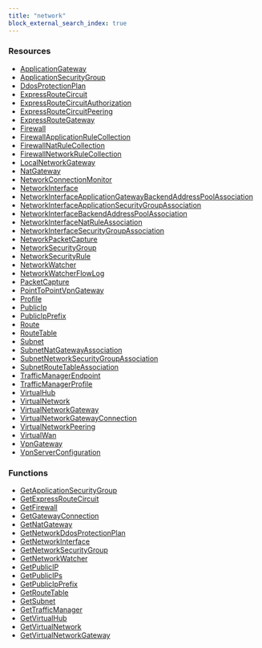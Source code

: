```yaml
---
title: "network"
block_external_search_index: true
---
```


<!-- WARNING: this file was generated by Pulumi Docs Generator. -->
<!-- Do not edit by hand unless you're certain you know what you are doing! -->

<style>
  table td p { margin-top: 0; margin-bottom: 0; }
</style>

<h3>Resources</h3>
<ul class="api">
    <li><a href="applicationgateway"><span class="symbol resource"></span>ApplicationGateway</a></li>
    <li><a href="applicationsecuritygroup"><span class="symbol resource"></span>ApplicationSecurityGroup</a></li>
    <li><a href="ddosprotectionplan"><span class="symbol resource"></span>DdosProtectionPlan</a></li>
    <li><a href="expressroutecircuit"><span class="symbol resource"></span>ExpressRouteCircuit</a></li>
    <li><a href="expressroutecircuitauthorization"><span class="symbol resource"></span>ExpressRouteCircuitAuthorization</a></li>
    <li><a href="expressroutecircuitpeering"><span class="symbol resource"></span>ExpressRouteCircuitPeering</a></li>
    <li><a href="expressroutegateway"><span class="symbol resource"></span>ExpressRouteGateway</a></li>
    <li><a href="firewall"><span class="symbol resource"></span>Firewall</a></li>
    <li><a href="firewallapplicationrulecollection"><span class="symbol resource"></span>FirewallApplicationRuleCollection</a></li>
    <li><a href="firewallnatrulecollection"><span class="symbol resource"></span>FirewallNatRuleCollection</a></li>
    <li><a href="firewallnetworkrulecollection"><span class="symbol resource"></span>FirewallNetworkRuleCollection</a></li>
    <li><a href="localnetworkgateway"><span class="symbol resource"></span>LocalNetworkGateway</a></li>
    <li><a href="natgateway"><span class="symbol resource"></span>NatGateway</a></li>
    <li><a href="networkconnectionmonitor"><span class="symbol resource"></span>NetworkConnectionMonitor</a></li>
    <li><a href="networkinterface"><span class="symbol resource"></span>NetworkInterface</a></li>
    <li><a href="networkinterfaceapplicationgatewaybackendaddresspoolassociation"><span class="symbol resource"></span>NetworkInterfaceApplicationGatewayBackendAddressPoolAssociation</a></li>
    <li><a href="networkinterfaceapplicationsecuritygroupassociation"><span class="symbol resource"></span>NetworkInterfaceApplicationSecurityGroupAssociation</a></li>
    <li><a href="networkinterfacebackendaddresspoolassociation"><span class="symbol resource"></span>NetworkInterfaceBackendAddressPoolAssociation</a></li>
    <li><a href="networkinterfacenatruleassociation"><span class="symbol resource"></span>NetworkInterfaceNatRuleAssociation</a></li>
    <li><a href="networkinterfacesecuritygroupassociation"><span class="symbol resource"></span>NetworkInterfaceSecurityGroupAssociation</a></li>
    <li><a href="networkpacketcapture"><span class="symbol resource"></span>NetworkPacketCapture</a></li>
    <li><a href="networksecuritygroup"><span class="symbol resource"></span>NetworkSecurityGroup</a></li>
    <li><a href="networksecurityrule"><span class="symbol resource"></span>NetworkSecurityRule</a></li>
    <li><a href="networkwatcher"><span class="symbol resource"></span>NetworkWatcher</a></li>
    <li><a href="networkwatcherflowlog"><span class="symbol resource"></span>NetworkWatcherFlowLog</a></li>
    <li><a href="packetcapture"><span class="symbol resource"></span>PacketCapture</a></li>
    <li><a href="pointtopointvpngateway"><span class="symbol resource"></span>PointToPointVpnGateway</a></li>
    <li><a href="profile"><span class="symbol resource"></span>Profile</a></li>
    <li><a href="publicip"><span class="symbol resource"></span>PublicIp</a></li>
    <li><a href="publicipprefix"><span class="symbol resource"></span>PublicIpPrefix</a></li>
    <li><a href="route"><span class="symbol resource"></span>Route</a></li>
    <li><a href="routetable"><span class="symbol resource"></span>RouteTable</a></li>
    <li><a href="subnet"><span class="symbol resource"></span>Subnet</a></li>
    <li><a href="subnetnatgatewayassociation"><span class="symbol resource"></span>SubnetNatGatewayAssociation</a></li>
    <li><a href="subnetnetworksecuritygroupassociation"><span class="symbol resource"></span>SubnetNetworkSecurityGroupAssociation</a></li>
    <li><a href="subnetroutetableassociation"><span class="symbol resource"></span>SubnetRouteTableAssociation</a></li>
    <li><a href="trafficmanagerendpoint"><span class="symbol resource"></span>TrafficManagerEndpoint</a></li>
    <li><a href="trafficmanagerprofile"><span class="symbol resource"></span>TrafficManagerProfile</a></li>
    <li><a href="virtualhub"><span class="symbol resource"></span>VirtualHub</a></li>
    <li><a href="virtualnetwork"><span class="symbol resource"></span>VirtualNetwork</a></li>
    <li><a href="virtualnetworkgateway"><span class="symbol resource"></span>VirtualNetworkGateway</a></li>
    <li><a href="virtualnetworkgatewayconnection"><span class="symbol resource"></span>VirtualNetworkGatewayConnection</a></li>
    <li><a href="virtualnetworkpeering"><span class="symbol resource"></span>VirtualNetworkPeering</a></li>
    <li><a href="virtualwan"><span class="symbol resource"></span>VirtualWan</a></li>
    <li><a href="vpngateway"><span class="symbol resource"></span>VpnGateway</a></li>
    <li><a href="vpnserverconfiguration"><span class="symbol resource"></span>VpnServerConfiguration</a></li>
</ul>

<h3>Functions</h3>
<ul class="api">
    <li><a href="getapplicationsecuritygroup"><span class="symbol datasource"></span>GetApplicationSecurityGroup</a></li>
    <li><a href="getexpressroutecircuit"><span class="symbol datasource"></span>GetExpressRouteCircuit</a></li>
    <li><a href="getfirewall"><span class="symbol datasource"></span>GetFirewall</a></li>
    <li><a href="getgatewayconnection"><span class="symbol datasource"></span>GetGatewayConnection</a></li>
    <li><a href="getnatgateway"><span class="symbol datasource"></span>GetNatGateway</a></li>
    <li><a href="getnetworkddosprotectionplan"><span class="symbol datasource"></span>GetNetworkDdosProtectionPlan</a></li>
    <li><a href="getnetworkinterface"><span class="symbol datasource"></span>GetNetworkInterface</a></li>
    <li><a href="getnetworksecuritygroup"><span class="symbol datasource"></span>GetNetworkSecurityGroup</a></li>
    <li><a href="getnetworkwatcher"><span class="symbol datasource"></span>GetNetworkWatcher</a></li>
    <li><a href="getpublicip"><span class="symbol datasource"></span>GetPublicIP</a></li>
    <li><a href="getpublicips"><span class="symbol datasource"></span>GetPublicIPs</a></li>
    <li><a href="getpublicipprefix"><span class="symbol datasource"></span>GetPublicIpPrefix</a></li>
    <li><a href="getroutetable"><span class="symbol datasource"></span>GetRouteTable</a></li>
    <li><a href="getsubnet"><span class="symbol datasource"></span>GetSubnet</a></li>
    <li><a href="gettrafficmanager"><span class="symbol datasource"></span>GetTrafficManager</a></li>
    <li><a href="getvirtualhub"><span class="symbol datasource"></span>GetVirtualHub</a></li>
    <li><a href="getvirtualnetwork"><span class="symbol datasource"></span>GetVirtualNetwork</a></li>
    <li><a href="getvirtualnetworkgateway"><span class="symbol datasource"></span>GetVirtualNetworkGateway</a></li>
</ul>

